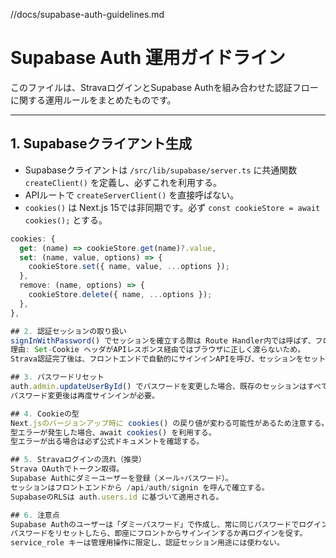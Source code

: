 //docs/supabase-auth-guidelines.md

# Supabase Auth 運用ガイドライン

このファイルは、StravaログインとSupabase Authを組み合わせた認証フローに関する運用ルールをまとめたものです。

---

## 1. Supabaseクライアント生成

- Supabaseクライアントは `/src/lib/supabase/server.ts` に共通関数 `createClient()` を定義し、必ずこれを利用する。
- APIルートで `createServerClient()` を直接呼ばない。
- `cookies()` は Next.js 15では非同期です。必ず `const cookieStore = await cookies();` とする。

```ts
cookies: {
  get: (name) => cookieStore.get(name)?.value,
  set: (name, value, options) => {
    cookieStore.set({ name, value, ...options });
  },
  remove: (name, options) => {
    cookieStore.delete({ name, ...options });
  },
},

## 2. 認証セッションの取り扱い
signInWithPassword() でセッションを確立する際は Route Handler内では呼ばず、フロントエンドで /api/auth/signin を呼ぶ。
理由: Set-Cookie ヘッダがAPIレスポンス経由ではブラウザに正しく渡らないため。
Strava認証完了後は、フロントエンドで自動的にサインインAPIを呼び、セッションをセットする。

## 3. パスワードリセット
auth.admin.updateUserById() でパスワードを変更した場合、既存のセッションはすべて失効する。
パスワード変更後は再度サインインが必要。

## 4. Cookieの型
Next.jsのバージョンアップ時に cookies() の戻り値が変わる可能性があるため注意する。
型エラーが発生した場合、await cookies() を利用する。
型エラーが出る場合は必ず公式ドキュメントを確認する。

## 5. Stravaログインの流れ（推奨）
Strava OAuthでトークン取得。
Supabase Authにダミーユーザーを登録（メール+パスワード）。
セッションはフロントエンドから /api/auth/signin を呼んで確立する。
SupabaseのRLSは auth.users.id に基づいて適用される。

## 6. 注意点
Supabase Authのユーザーは「ダミーパスワード」で作成し、常に同じパスワードでログインする。
パスワードをリセットしたら、即座にフロントからサインインするか再ログインを促す。
service_role キーは管理用操作に限定し、認証セッション用途には使わない。

